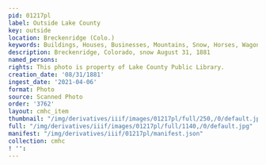 ```yaml
---
pid: 01217pl
label: Outside Lake County
key: outside
location: Breckenridge (Colo.)
keywords: Buildings, Houses, Businesses, Mountains, Snow, Horses, Wagons
description: Breckenridge, Colorado, snow August 31, 1881
named_persons: 
rights: This photo is property of Lake County Public Library.
creation_date: '08/31/1881'
ingest_date: '2021-04-06'
format: Photo
source: Scanned Photo
order: '3762'
layout: cmhc_item
thumbnail: "/img/derivatives/iiif/images/01217pl/full/250,/0/default.jpg"
full: "/img/derivatives/iiif/images/01217pl/full/1140,/0/default.jpg"
manifest: "/img/derivatives/iiif/01217pl/manifest.json"
collection: cmhc
! '': 
---
```


